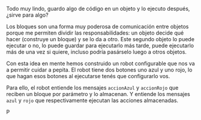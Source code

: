 Todo muy lindo, guardo algo de código en un objeto y lo ejecuto después, ¿sirve para algo?

Los bloques son una forma muy poderosa de comunicación entre objetos porque me permiten dividir las responsabilidades: un objeto decide qué hacer (construye un bloque) y se lo da a otro. Este segundo objeto lo puede ejecutar o no, lo puede guardar para ejecutarlo más tarde, puede ejecutarlo más de una vez si quiere, incluso podría pasárselo luego a otros objetos.

Con esta idea en mente hemos construido un robot configurable que nos va a permitir cuidar a pepita. El robot tiene dos botones uno azul y uno rojo, lo que hagan esos botones al ejecutarse tenés que configurarlo vos. 

Para ello, el robot entiende los mensajes `accionAzul` y `accionRojo` que reciben un bloque por parámetro y lo almacenan. Y entiende los mensajes `azul` y `rojo` que respectivamente ejecutan las acciones almacenadas.

P

